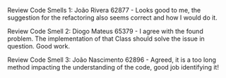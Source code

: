 Review Code Smells 1: João Rivera 62877 - Looks good to me, the suggestion for the refactoring also seems correct and how I would do it.

Review Code Smell 2: Diogo Mateus 65379 - I agree with the found problem. The implementation of that Class should solve the issue in question.
Good work.

Review Code Smell 3: João Nascimento 62896 - Agreed, it is a too long method impacting the understanding of the code, good job identifying it!